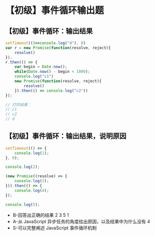 # 【初级】事件循环输出题

## 【初级】事件循环：输出结果

```js
setTimeout(()=>console.log("d"), 0)
var r = new Promise(function(resolve, reject){
    resolve()
});
r.then(() => {
    var begin = Date.now();
    while(Date.now() - begin < 1000);
    console.log("c1")
    new Promise(function(resolve, reject){
        resolve()
    }).then(() => console.log("c2"))
});
```

```js
// 打印结果：
// c1
// c2
// d
```

## 【初级】事件循环：输出结果，说明原因

```js
setTimeout(() => {
    console.log(1);
}, 0);

console.log(2);

(new Promise((resolve) => {
    console.log(3);
})).then(() => {
    console.log(4);
});

console.log(5);
```

- B-回答出正确的结果 2 3 5 1
- A-从 JavaScript 异步任务的角度给出原因，以及结果中为什么没有 4
- S-可以完整阐述 JavaScript 事件循环机制
